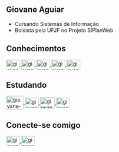 ## Giovane Aguiar
- Cursando Sistemas de Informação
- Bolsista pela UFJF no Projeto SIPlanWeb

## Conhecimentos



<a href="#" target="_blank">
<img align="center" alt="giovane-vue" height="27" width="37" src="https://cdn.jsdelivr.net/npm/simple-icons@5.8.0/icons/html5.svg" style="max-width:100%;">
</a>

<a href="#" target="_blank">
<img align="center" alt="giovane-vue" height="27" width="37" src="https://cdn.jsdelivr.net/npm/simple-icons@5.8.0/icons/css3.svg" style="max-width:100%;">
</a>

<a href="#" target="_blank">
<img align="center" alt="giovane-javascript" height="27" width="37" src="https://cdn.jsdelivr.net/npm/simple-icons@5.8.0/icons/javascript.svg" style="max-width:100%;">
</a>

<a href="#" target="_blank">
<img align="center" alt="giovane-c" height="27" width="37" src="https://cdn.jsdelivr.net/npm/simple-icons@5.8.0/icons/c.svg" style="max-width:100%;">
</a>

<a href="#" target="_blank">
<img align="center" alt="giovane-vue" height="27" width="37" src="https://cdn.jsdelivr.net/npm/simple-icons@5.8.0/icons/vuedotjs.svg" style="max-width:100%;">
</a>




## Estudando

<a href="#" target="_blank">
<img align="center" alt="giovane-php" height="37" width="47" src="https://cdn.jsdelivr.net/npm/simple-icons@3.0.1/icons/php.svg" style="max-width:100%;">
</a>

<a href="#" target="_blank">
<img align="center" alt="giovane-postgresql" height="27" width="37" src="https://cdn.jsdelivr.net/npm/simple-icons@3.0.1/icons/postgresql.svg" style="max-width:100%;">
</a>

<a href="#" target="_blank">
<img align="center" alt="giovane-java" height="30" width="40" src="https://cdn.jsdelivr.net/npm/simple-icons@5.8.0/icons/java.svg" style="max-width:100%;">
</a>

<a href="#" target="_blank">
<img align="center" alt="giovane-ubuntu" height="27" width="37" src="https://cdn.jsdelivr.net/npm/simple-icons@5.8.0/icons/ubuntu.svg" style="max-width:100%;">
</a>



## Conecte-se comigo

<a href="https://www.linkedin.com/in/giovane-aguiar/" target="_blank">
<img align="center" alt="giovane-linkedin" height="27" width="37" src="https://cdn.jsdelivr.net/npm/simple-icons@5.8.0/icons/linkedin.svg" style="max-width:100%;">
</a>

<a href="mailto:giovaneaguiar@ice.ufjf.br" target="_blank">
<img align="center" alt="giovane-email" height="27" width="37" src="https://cdn.jsdelivr.net/npm/simple-icons@5.8.0/icons/gmail.svg" style="max-width:100%"
</a> 
  








<!--[![Top Langs](https://github-readme-stats.vercel.app/api/top-langs/?username=giovaneaguiar&layout=compact&theme=dark&langs_count=6&count_private=true)](https://github.com/anuraghazra/github-readme-stats)
[![Linkedin Badge](https://img.shields.io/badge/-Giovane%20Aguiar-6633cc?style=flat-square&logo=Linkedin&logoColor=white&link=https://www.linkedin.com/in/giovane-aguiar/)](https://www.linkedin.com/in/giovane-aguiar/)  -
[![Gmail Badge](https://img.shields.io/badge/-giovaneaguiar@ice.ufjf.br-6633cc?style=flat-square&logo=Gmail&logoColor=white&link=mailto:giovaneaguiar@ice.ufjf.br)](mailto:giovaneaguiar@ice.ufjf.br)
-->
<!--
**giovaneaguiar/giovaneaguiar** is a ✨ _special_ ✨ repository because its `README.md` (this file) appears on your GitHub profile.

Here are some ideas to get you started:

- 🔭 I’m currently working on ...
- 🌱 I’m currently learning ...
- 👯 I’m looking to collaborate on ...
- 🤔 I’m looking for help with ...
- 💬 Ask me about ...
- 📫 How to reach me: ...
- 😄 Pronouns: ...
- ⚡ Fun fact: ...
-->

